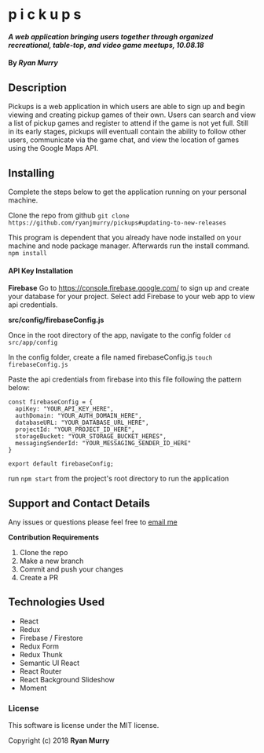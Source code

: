 # p i c k u p s

#### _A web application bringing users together through organized recreational, table-top, and video game meetups, 10.08.18_

#### By _Ryan Murry_

## Description
Pickups is a web application in which users are able to sign up and begin viewing and creating pickup games of their own. Users can search and view a list of pickup games and register to attend if the game is not yet full. Still in its early stages, pickups will eventuall contain the ability to follow other users, communicate via the game chat, and view the location of games using the Google Maps API.

## Installing
Complete the steps below to get the application running on your personal machine.

Clone the repo from github
`git clone https://github.com/ryanjmurry/pickups#updating-to-new-releases` 

This program is dependent that you already have node installed on your machine and node package manager. Afterwards run the install command.
`npm install`

#### API Key Installation

**Firebase**
Go to https://console.firebase.google.com/ to sign up and create your database for your project. Select add Firebase to your web app to view api credentials.

**src/config/firebaseConfig.js**

Once in the root directory of the app, navigate to the config folder `cd src/app/config`

In the config folder, create a file named firebaseConfig.js `touch firebaseConfig.js`

Paste the api credentials from firebase into this file following the pattern below:

```
const firebaseConfig = {
  apiKey: "YOUR_API_KEY_HERE",
  authDomain: "YOUR_AUTH_DOMAIN_HERE",
  databaseURL: "YOUR_DATABASE_URL_HERE",
  projectId: "YOUR_PROJECT_ID_HERE",
  storageBucket: "YOUR_STORAGE_BUCKET_HERES",
  messagingSenderId: "YOUR_MESSAGING_SENDER_ID_HERE"
}

export default firebaseConfig;
```

run `npm start` from the project's root directory to run the application

## Support and Contact Details
Any issues or questions please feel free to [email me](mailto:ryanjmurry@gmail.com)

**Contribution Requirements**
1. Clone the repo
2. Make a new branch
3. Commit and push your changes
4. Create a PR

## Technologies Used
* React
* Redux
* Firebase / Firestore
* Redux Form
* Redux Thunk
* Semantic UI React
* React Router
* React Background Slideshow
* Moment

### License
This software is license under the MIT license.

Copyright (c) 2018 **Ryan Murry**
